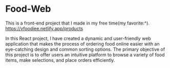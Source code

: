 # Food-Web
This is a front-end project that I made in my free time(my favorite:^).
https://vfoodiee.netlify.app/products

In this React project, I have created a dynamic and user-friendly web application that makes the process of ordering food online easier with an eye-catching design and common sorting options. The primary objective of this project is to offer users an intuitive platform to browse a variety of food items, make selections, and place orders efficiently.

